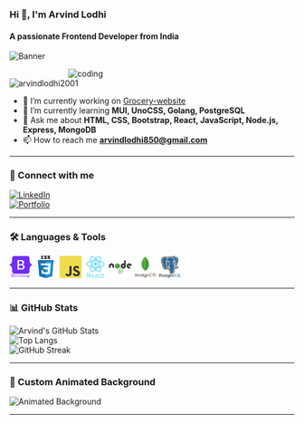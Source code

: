 
### Hi 👋, I'm Arvind Lodhi  
#### A passionate Frontend Developer from India   

![Banner](https://github.com/Arvindlodhi2001/Arvindlodhi2001-/blob/main/DALL%C2%B7E%202025-02-20%2019.56.10%20-%20A%20futuristic%20workspace%20with%20a%20coding%20setup%20featuring%20multiple%20monitors%20displaying%20programming%20code.%20The%20workspace%20includes%20a%20wooden%20desk%20with%20a%20laptop.jpg)  

<img align="right" alt="coding" width="400px" src="https://media.licdn.com/dms/image/v2/D5622AQECf15AQb5TuQ/feedshare-shrink_800/feedshare-shrink_800/0/1731130253222?e=2147483647&v=beta&t=x-veGJBmgHF4qVOl9WjQRPbZDON4vG7EHAZWYylEXMc" />  

<p align="left"> <img src="https://komarev.com/ghpvc/?username=arvindlodhi2001&label=Profile%20views&color=0e75b6&style=flat" alt="arvindlodhi2001" /> </p>  

- 🔭 I’m currently working on [Grocery-website](https://grocery-website-psi.vercel.app/)  
- 🌱 I’m currently learning **MUI, UnoCSS, Golang, PostgreSQL**  
- 💬 Ask me about **HTML, CSS, Bootstrap, React, JavaScript, Node.js, Express, MongoDB**  
- 📫 How to reach me **arvindlodhi850@gmail.com**  

---  

### 🚀 Connect with me  
[![LinkedIn](https://img.shields.io/badge/-LinkedIn-blue?style=flat-square&logo=linkedin)](https://www.linkedin.com/in/your-profile)  
[![Portfolio](https://img.shields.io/badge/-Portfolio-24292e?style=flat-square&logo=web)](https://your-portfolio-link.com)  

---  

### 🛠️ Languages & Tools  
<p align="left">  
<a href="https://getbootstrap.com" target="_blank"> <img src="https://raw.githubusercontent.com/devicons/devicon/master/icons/bootstrap/bootstrap-plain-wordmark.svg" alt="bootstrap" width="40" height="40"/></a>  
<a href="https://www.w3schools.com/css/" target="_blank"> <img src="https://raw.githubusercontent.com/devicons/devicon/master/icons/css3/css3-original-wordmark.svg" alt="css3" width="40" height="40"/></a>  
<a href="https://developer.mozilla.org/en-US/docs/Web/JavaScript" target="_blank"> <img src="https://raw.githubusercontent.com/devicons/devicon/master/icons/javascript/javascript-original.svg" alt="javascript" width="40" height="40"/></a>  
<a href="https://reactjs.org/" target="_blank"> <img src="https://raw.githubusercontent.com/devicons/devicon/master/icons/react/react-original-wordmark.svg" alt="react" width="40" height="40"/></a>  
<a href="https://nodejs.org" target="_blank"> <img src="https://raw.githubusercontent.com/devicons/devicon/master/icons/nodejs/nodejs-original-wordmark.svg" alt="nodejs" width="40" height="40"/></a>  
<a href="https://www.mongodb.com/" target="_blank"> <img src="https://raw.githubusercontent.com/devicons/devicon/master/icons/mongodb/mongodb-original-wordmark.svg" alt="mongodb" width="40" height="40"/></a>  
<a href="https://www.postgresql.org" target="_blank"> <img src="https://raw.githubusercontent.com/devicons/devicon/master/icons/postgresql/postgresql-original-wordmark.svg" alt="postgresql" width="40" height="40"/></a>  
</p>  

---  

### 📊 GitHub Stats  
![Arvind's GitHub Stats](https://github-readme-stats.vercel.app/api?username=arvindlodhi2001&show_icons=true&theme=radical)  
![Top Langs](https://github-readme-stats.vercel.app/api/top-langs/?username=arvindlodhi2001&layout=compact&theme=radical)  
![GitHub Streak](https://github-readme-streak-stats.herokuapp.com/?user=arvindlodhi2001&theme=radical)  

---  

### 🎨 Custom Animated Background  
![Animated Background](https://your-animated-background-url.com)  

---  
